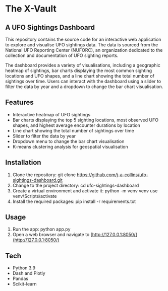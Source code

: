 # The X-Vault
## A UFO Sightings Dashboard

This repository contains the source code for an interactive web application to explore and visualise UFO sightings data. The data is sourced from the National UFO Reporting Center (NUFORC), an organization dedicated to the collection and documentation of UFO sighting reports.

The dashboard provides a variety of visualisations, including a geographic heatmap of sightings, bar charts displaying the most common sighting locations and UFO shapes, and a line chart showing the total number of sightings over time. Users can interact with the dashboard using a slider to filter the data by year and a dropdown to change the bar chart visualisation.

## Features

- Interactive heatmap of UFO sightings
- Bar charts displaying the top 5 sighting locations, most observed UFO shapes, and highest average encounter durations by location
- Line chart showing the total number of sightings over time
- Slider to filter the data by year
- Dropdown menu to change the bar chart visualisation
- K-means clustering analysis for geospatial visualisation

## Installation

1. Clone the repository: git clone https://github.com/j-a-collins/ufo-sightings-dashboard.git
2. Change to the project directory:
    cd ufo-sightings-dashboard
3. Create a virtual environment and activate it: python -m venv venv
use venv\Scripts\activate
4. Install the required packages: pip install -r requirements.txt


## Usage

1. Run the app: python app.py
2. Open a web browser and navigate to [http://127.0.0.1:8050/](http://127.0.0.1:8050/)

## Tech

- Python 3.9
- Dash and Plotly
- Pandas
- Scikit-learn
